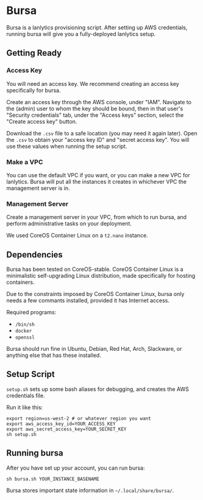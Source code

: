 Bursa
=====

Bursa is a lanlytics provisioning script.
After setting up AWS credentials,
running bursa will give you a fully-deployed lanlytics setup.


Getting Ready
-------------

### Access Key

You will need an access key.
We recommend creating an access key specifically for bursa.

Create an access key through the AWS console, under "IAM".
Navigate to the (admin) user to whom the key should be bound,
then in that user's "Security credentials" tab,
under the "Access keys" section,
select the "Create access key" button.

Download the `.csv` file to a safe location
(you may need it again later).
Open the `.csv` to obtain your "access key ID" and "secret access key".
You will use these values when running the setup script.

### Make a VPC

You can use the default VPC if you want,
or you can make a new VPC for lanlytics.
Bursa will put all the instances it creates
in whichever VPC the management server is in.

### Management Server

Create a management server in your VPC,
from which to run bursa,
and perform administrative tasks on your deployment.

We used CoreOS Container Linux on a `t2.nano` instance.


Dependencies
------------

Bursa has been tested on CoreOS-stable.
CoreOS Container Linux is a minimalistic self-upgrading Linux distribution,
made specifically for hosting containers.

Due to the constraints imposed by CoreOS Container Linux,
bursa only needs a few commants installed,
provided it has Internet access.

Required programs:

* `/bin/sh`
* `docker`
* `openssl`

Bursa should run fine in Ubuntu, Debian, Red Hat, Arch, Slackware,
or anything else that has these installed.


Setup Script
-------------

`setup.sh` sets up some bash aliases for debugging,
and creates the AWS credentials file.

Run it like this:

    export region=us-west-2 # or whatever region you want
    export aws_access_key_id=YOUR_ACCESS_KEY
    export aws_secret_access_key=YOUR_SECRET_KEY
    sh setup.sh


Running bursa
-------------

After you have set up your account, you can run bursa:

    sh bursa.sh YOUR_INSTANCE_BASENAME

Bursa stores important state information in `~/.local/share/bursa/`.